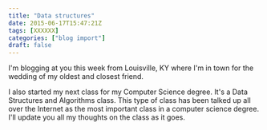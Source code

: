 ```yaml
---
title: "Data structures"
date: 2015-06-17T15:47:21Z
tags: [XXXXXX]
categories: ["blog import"]
draft: false
---
```

 
I'm blogging at you this week from Louisville, KY where I'm in town for the
wedding of my oldest and closest friend.

I also started my next class for my Computer Science degree. It's a Data
Structures and Algorithms class. This type of class has been talked up all over
the Internet as the most important class in a computer science degree. I'll
update you all my thoughts on the class as it goes.
